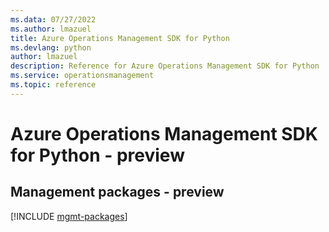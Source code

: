 ```yaml
---
ms.data: 07/27/2022
ms.author: lmazuel
title: Azure Operations Management SDK for Python
ms.devlang: python
author: lmazuel
description: Reference for Azure Operations Management SDK for Python
ms.service: operationsmanagement
ms.topic: reference
---
```

# Azure Operations Management SDK for Python - preview

## Management packages - preview
[!INCLUDE [mgmt-packages](operations-management-mgmt-index.md)]